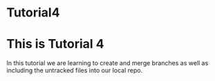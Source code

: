 # Tutorial4

# This is Tutorial 4

In this tutorial we are learning to create and merge branches as well as including the untracked files into our local repo.
